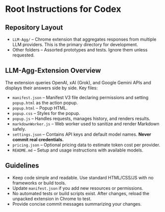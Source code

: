 # Root Instructions for Codex

## Repository Layout
- `LLM-Agg/` – Chrome extension that aggregates responses from multiple
  LLM providers. This is the primary directory for development.
- Other folders – Assorted prototypes and tests. Ignore them unless requested.

## LLM-Agg-Extension Overview
The extension queries OpenAI, xAI (Grok), and Google Gemini APIs and displays
their answers side by side. Key files:

- `manifest.json` – Manifest V3 file declaring permissions and setting
  `popup.html` as the action popup.
- `popup.html` – Popup HTML.
- `popup.css` – Styles for the popup.
- `popup.js` – Handles requests, manages history, and renders results.
- `markdownWorker.js` – Web worker used to sanitize and render Markdown safely.
- `settings.json` – Contains API keys and default model names. **Never commit real credentials.**
- `pricing.json` – Optional pricing data to estimate token cost per provider.
- `README.md` – Setup and usage instructions with available models.

## Guidelines
- Keep code simple and readable. Use standard HTML/CSS/JS with no frameworks or build tools.
- Update `manifest.json` if you add new resources or permissions.
- No automated tests or build scripts exist. After changes, reload the
  unpacked extension in Chrome to test.
- Provide concise commit messages summarizing your changes.

